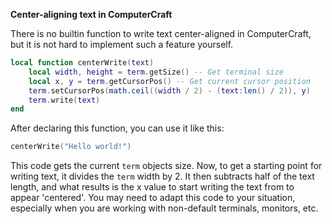 **Center-aligning text in ComputerCraft**

There is no builtin function to write text center-aligned in ComputerCraft, but it is not hard to implement such a feature yourself.
```lua
local function centerWrite(text)
    local width, height = term.getSize() -- Get terminal size
    local x, y = term.getCursorPos() -- Get current cursor position
    term.setCursorPos(math.ceil((width / 2) - (text:len() / 2)), y)
    term.write(text)
end
```
After declaring this function, you can use it like this:
```lua
centerWrite("Hello world!")
```
This code gets the current `term` objects size. Now, to get a starting point for writing text, it divides the `term` width by 2. It then subtracts half of the text length, and what results is the x value to start writing the text from to appear 'centered'.
You may need to adapt this code to your situation, especially when you are working with non-default terminals, monitors, etc.